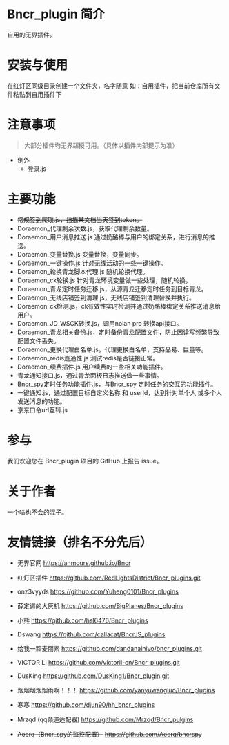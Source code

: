 # Bncr_plugin 简介

自用的无界插件。

# 安装与使用

在红灯区同级目录创建一个文件夹，名字随意 如：自用插件，把当前仓库所有文件粘贴到自用插件下

# 注意事项

> 大部分插件均无界超授可用。（具体以插件内部提示为准）
- 例外
  - 登录.js


# 主要功能

- ~~常规签到爬取.js，扫描某文档当天签到token。~~
- Doraemon_代理剩余次数.js，获取代理剩余数量。
- Doraemon_用户消息推送.js 通过奶酪棒与用户的绑定关系，进行消息的推送。
- Doraemon_变量替换.js 变量替换，变量同步。
- Doraemon_一键操作.js 针对无线活动的一些一键操作。
- Doraemon_轮换青龙脚本代理.js 随机轮换代理。
- Doraemon_ck轮换.js 针对青龙环境变量做一些处理，随机轮换，
- Doraemon_青龙定时任务迁移.js，从源青龙迁移定时任务到目标青龙。
- Doraemon_无线店铺签到清理.js，无线店铺签到清理替换并执行。
- Doraemon_ck检测.js，ck有效性实时检测并通过奶酪棒绑定关系推送消息给用户。
- Doraemon_JD_WSCK转换.js，调用nolan pro 转换api接口。
- Doraemon_青龙相关备份.js，定时备份青龙配置文件，防止因读写频繁导致配置文件丢失。
- Doraemon_更换代理白名单.js，代理更换白名单，支持品易、巨量等。
- Doraemon_redis连通性.js 测试redis是否链接正常。
- Doraemon_续费插件.js 用户续费的一些相关功能插件。
- 青龙通知接口.js，通过青龙面板日志推送做一些事情。
- Bncr_spy定时任务功能插件.js，与Bncr_spy 定时任务的交互的功能插件。
- 一键通知.js，通过配置目标自定义名称 和 userId，达到针对单个人 或多个人 发送消息的功能。
- 京东口令url互转.js

# 参与

我们欢迎您在 Bncr_plugin 项目的 GitHub 上报告 issue。

# 关于作者

一个啥也不会的混子。

# 友情链接（排名不分先后）
- 无界官网
  https://anmours.github.io/Bncr

- 红灯区插件
  https://github.com/RedLightsDistrict/Bncr_plugins.git

- onz3vyyds
  https://github.com/Yuheng0101/Bncr_plugins

- 薛定谔的大灰机
  https://github.com/BigPlanes/Bncr_plugins

- 小熊
  https://github.com/hsl6476/Bncr_plugins

- Dswang
  https://github.com/callacat/BncrJS_plugins

- 给我一颗麦丽素
  https://github.com/dandanainiyo/bncr_plugins.git

- VICTOR LI
  https://github.com/victorli-cn/Bncr_plugins.git

- DusKing
  https://github.com/DusKing1/Bncr_plugin.git

- 烟烟烟烟烟雨啊！！！
  https://github.com/yanyuwangluo/Bncr_plugins

- 寒寒
  https://github.com/djun90/hh_bncr_plugins

- Mrzqd (qq频道适配器)
  https://github.com/Mrzqd/Bncr_pulgins

- ~~Aeorq（Bncr_spy的监控配置）~~
  ~~https://github.com/Aeorq/bncrspy~~
